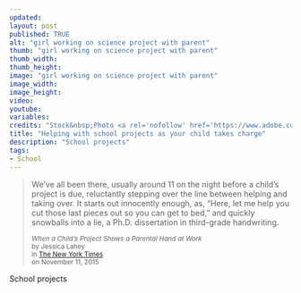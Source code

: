 ```yaml
---
updated:
layout: post
published: TRUE
alt: "girl working on science project with parent"
thumb: "girl working on science project with parent"
thumb_width: 
thumb_height: 
image: "girl working on science project with parent"
image_width: 
image_height: 
video:
youtube:
variables: 
credits: "Stock&nbsp;Photo <a rel='nofollow' href='https://www.adobe.com/legal/terms.html'>&copy;</a>&nbsp;<a rel='nofollow' href='https://stock.adobe.com/stock-photo/teacher-overseeing-chemical-experiment-in-science-class/94589182'>Ilike</a>"
title: "Helping with school projects as your child takes charge"
description: "School projects"
tags:
- School
---
```

<blockquote cite="http://parenting.blogs.nytimes.com/2015/11/11/when-a-childs-project-shows-a-parental-hand-at-work/"><div>
	<p>We’ve all been there, usually around 11 on the night before a child’s project is due, reluctantly stepping over the line between helping and taking over. It starts out innocently enough, as, “Here, let me help you cut those last pieces out so you can get to bed,” and quickly snowballs into a lie, a Ph.D. dissertation in third-grade handwriting.</p>
	<div class="citation"><small><cite>When a Child’s Project Shows a Parental Hand at Work</cite><br>by Jessica Lahey<br>in <a rel="nofollow" href="http://parenting.blogs.nytimes.com/2015/11/11/when-a-childs-project-shows-a-parental-hand-at-work/" title="When a Child’s Project Shows a Parental Hand at Work">The New York Times</a><br>on November 11, 2015</small></div>
</div></blockquote>

School projects